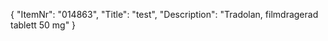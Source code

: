 {
  "ItemNr": "014863",
  "Title": "test",
  "Description": "Tradolan, filmdragerad tablett 50 mg"
}